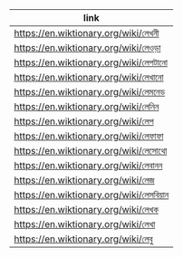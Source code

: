 |link|
|----|
|https://en.wiktionary.org/wiki/লেখনী|
|https://en.wiktionary.org/wiki/লেওড়া|
|https://en.wiktionary.org/wiki/লেপটানো|
|https://en.wiktionary.org/wiki/লেখানো|
|https://en.wiktionary.org/wiki/লেমনেড|
|https://en.wiktionary.org/wiki/লেনিন|
|https://en.wiktionary.org/wiki/লেপ|
|https://en.wiktionary.org/wiki/লেফাফা|
|https://en.wiktionary.org/wiki/লেসোথো|
|https://en.wiktionary.org/wiki/লেবানন|
|https://en.wiktionary.org/wiki/লেজ|
|https://en.wiktionary.org/wiki/লেসবিয়ান|
|https://en.wiktionary.org/wiki/লেখক|
|https://en.wiktionary.org/wiki/লেখা|
|https://en.wiktionary.org/wiki/লেবু|
